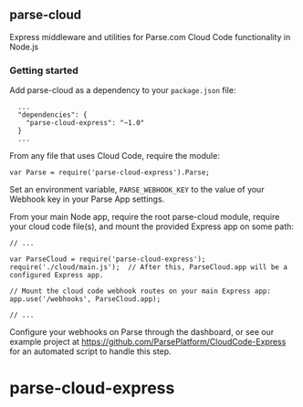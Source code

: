 ## parse-cloud

Express middleware and utilities for Parse.com Cloud Code functionality in Node.js

### Getting started

Add parse-cloud as a dependency to your `package.json` file:

```
  ...
  "dependencies": {
    "parse-cloud-express": "~1.0"
  }
  ...
```

From any file that uses Cloud Code, require the module:

```
var Parse = require('parse-cloud-express').Parse;
```

Set an environment variable, `PARSE_WEBHOOK_KEY` to the value of your Webhook key in your Parse App settings.

From your main Node app, require the root parse-cloud module, require your cloud code file(s), and mount the provided Express app on some path:

```
// ...

var ParseCloud = require('parse-cloud-express');
require('./cloud/main.js');  // After this, ParseCloud.app will be a configured Express app.

// Mount the cloud code webhook routes on your main Express app:
app.use('/webhooks', ParseCloud.app);

// ...
```

Configure your webhooks on Parse through the dashboard, or see our example project at https://github.com/ParsePlatform/CloudCode-Express for an automated script to handle this step.
# parse-cloud-express
